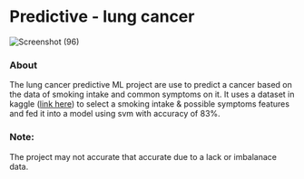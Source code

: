 # Predictive - lung cancer
![Screenshot (96)](https://github.com/nordszamora/predictive_lung_cancer/assets/100557534/29dfed55-6d9e-4147-8b73-6388e70375f6)
### About
The lung cancer predictive ML project are use to predict a cancer based on the data of smoking intake and common symptoms on it. It uses a dataset in kaggle ([link here]([https://google.com](https://www.kaggle.com/datasets/mysarahmadbhat/lung-cancer))) to select a smoking intake & possible symptoms features and fed it into a model using svm with accuracy of 83%.

### Note:
The project may not accurate that accurate due to a lack or imbalanace data.
